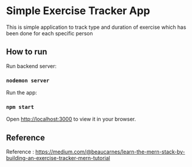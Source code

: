 # Simple Exercise Tracker App

This is simple application to track type and duration of exercise which has been done for each specific person

## How to run

Run backend server:

### `nodemon server`

Run the app:
### `npm start`
Open [http://localhost:3000](http://localhost:3000) to view it in your browser.

## Reference

Reference : https://medium.com/@beaucarnes/learn-the-mern-stack-by-building-an-exercise-tracker-mern-tutorial
